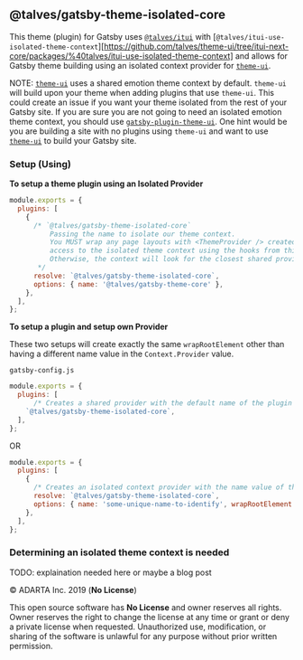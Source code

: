 ## @talves/gatsby-theme-isolated-core

This theme (plugin) for Gatsby uses [`@talves/itui`][itui] with [`@talves/itui-use-isolated-theme-context`][https://github.com/talves/theme-ui/tree/itui-next-core/packages/%40talves/itui-use-isolated-theme-context] and allows for Gatsby theme building using an isolated context provider for [`theme-ui`][theme-ui].

NOTE: [`theme-ui`][theme-ui] uses a shared emotion theme context by default. `theme-ui` will build upon your theme when adding plugins that use `theme-ui`. This could create an issue if you want your theme isolated from the rest of your Gatsby site. If you are sure you are not going to need an isolated emotion theme context, you should use [`gatsby-plugin-theme-ui`][gatsby-plugin-theme-ui]. One hint would be you are building a site with no plugins using `theme-ui` and want to use [`theme-ui`][theme-ui] to build your Gatsby site.

### Setup (Using)

**To setup a theme plugin using an Isolated Provider**

```javascript
module.exports = {
  plugins: [
    {
      /* `@talves/gatsby-theme-isolated-core`
          Passing the name to isolate our theme context.
          You MUST wrap any page layouts with <ThemeProvider /> created by `createCoreThemeProvider` to have
          access to the isolated theme context using the hooks from this library.
          Otherwise, the context will look for the closest shared provider in the component tree.
       */
      resolve: `@talves/gatsby-theme-isolated-core`,
      options: { name: '@talves/gatsby-theme-core' },
    },
  ],
};
```

**To setup a plugin and setup own Provider**

These two setups will create exactly the same `wrapRootElement` other than having a different name value in the `Context.Provider` value.

`gatsby-config.js`
```javascript
module.exports = {
  plugins: [
      /* Creates a shared provider with the default name of the plugin */
    `@talves/gatsby-theme-isolated-core`,
  ],
};
```
OR
```javascript
module.exports = {
  plugins: [
    {
      /* Creates an isolated context provider with the name value of the passed name */
      resolve: `@talves/gatsby-theme-isolated-core`,
      options: { name: 'some-unique-name-to-identify', wrapRootElement: true },
    },
  ],
};
```

### Determining an isolated theme context is needed
TODO: explaination needed here or maybe a blog post

[itui]: https://github.com/talves/theme-ui/tree/itui-next-core/packages/%40talves/itui
[theme-ui]: https://github.com/system-ui/theme-ui
[gatsby-plugin-theme-ui]: https://github.com/system-ui/theme-ui/tree/master/packages/gatsby-plugin-theme-ui

© ADARTA Inc. 2019  (**No License**)  

This open source software has **No License** and owner reserves all rights. Owner reserves the right to change the license at any time or grant or deny a private license when requested. Unauthorized use, modification, or sharing of the software is unlawful for any purpose without prior written permission.
